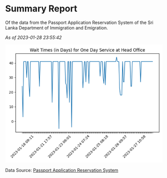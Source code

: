 # Summary Report

Of the data from the Passport Application Reservation System of the Sri Lanka Department of Immigration and Emigration.

*As of 2023-01-28 23:55:42*

![Wait Time Chart](summary.wait_time_chart.png)

Data Source: [Passport Application Reservation System](https://eservices.immigration.gov.lk:8443/appointment/pages/reservationApplication.xhtml)